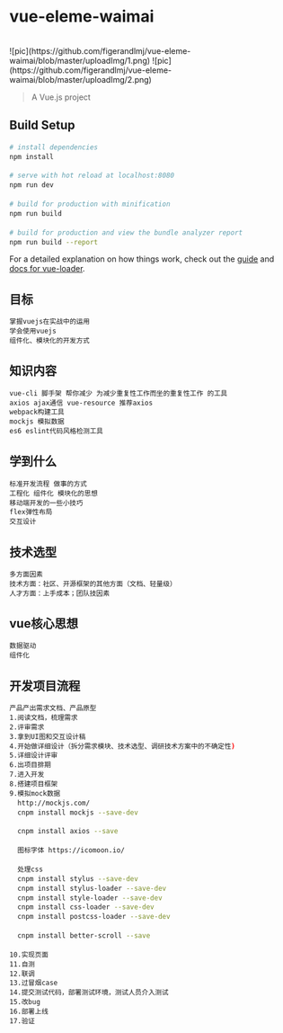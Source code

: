 # vue-eleme-waimai
<br>
![pic](https://github.com/figerandlmj/vue-eleme-waimai/blob/master/uploadImg/1.png)
![pic](https://github.com/figerandlmj/vue-eleme-waimai/blob/master/uploadImg/2.png)
<br>

> A Vue.js project

## Build Setup

``` bash
# install dependencies
npm install

# serve with hot reload at localhost:8080
npm run dev

# build for production with minification
npm run build

# build for production and view the bundle analyzer report
npm run build --report
```

For a detailed explanation on how things work, check out the [guide](http://vuejs-templates.github.io/webpack/) and [docs for vue-loader](http://vuejs.github.io/vue-loader).

## 目标

``` bash
掌握vuejs在实战中的运用
学会使用vuejs
组件化、模块化的开发方式
```

## 知识内容

``` bash
vue-cli 脚手架 帮你减少 为减少重复性工作而坐的重复性工作 的工具
axios ajax通信 vue-resource 推荐axios
webpack构建工具
mockjs 模拟数据
es6 eslint代码风格检测工具
```

## 学到什么

``` bash
标准开发流程 做事的方式
工程化 组件化 模块化的思想
移动端开发的一些小技巧
flex弹性布局
交互设计
```

## 技术选型

``` bash
多方面因素
技术方面：社区、开源框架的其他方面（文档、轻量级）
人才方面：上手成本；团队技因素
```

## vue核心思想

``` bash
数据驱动
组件化
```

## 开发项目流程

``` bash
产品产出需求文档、产品原型
1.阅读文档，梳理需求
2.评审需求
3.拿到UI图和交互设计稿
4.开始做详细设计（拆分需求模块、技术选型、调研技术方案中的不确定性)
5.详细设计评审
6.出项目排期
7.进入开发
8.搭建项目框架
9.模拟mock数据
  http://mockjs.com/
  cnpm install mockjs --save-dev

  cnpm install axios --save

  图标字体 https://icomoon.io/

  处理css
  cnpm install stylus --save-dev
  cnpm install stylus-loader --save-dev
  cnpm install style-loader --save-dev
  cnpm install css-loader --save-dev
  cnpm install postcss-loader --save-dev

  cnpm install better-scroll --save

10.实现页面
11.自测
12.联调
13.过冒烟case
14.提交测试代码，部署测试环境，测试人员介入测试
15.改bug
16.部署上线
17.验证
```




